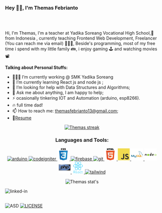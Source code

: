 ### Hey 👋🏽, I'm Themas Febrianto

<br />
<br />

Hi, I'm Themas, I'm a teacher at Yadika Soreang Vocational High School,🚀 from Indonesia , currently teaching Frontend Web Development, Freelancer (You can reach me via email) 👨🏽‍💻, Beside's programming, most of my free time i spend with my little family :family:, i enjoy gaming :joystick: and watching movies :film_projector:
  
**Talking about Personal Stuffs:**

- 👨🏽‍💻 I’m currently working @ SMK Yadika Soreang
- 🌱 I’m currently learning React js and node js ; 
- 🤔 I’m looking for help with Data Structures and Algorithms;
- 💬 Ask me about anything, I am happy to help;
- ⚡️ ocasionally tinkering IOT and Automation (arduino, esp8266).
- :fire: full time dad!
- 📫 How to reach me: themasfebrianto13@gmail.com;
- 📝[Resume](https://github.com/Reallywanttolearn/Resume/blob/main/Resume%20Themas.png)

<p align="center">
  <a href="https://github.com/DenverCoder1/github-readme-streak-stats">
    <img title="Shows your streak from git.io/streak-stats" alt="Themas streak" src="http://github-readme-streak-stats.herokuapp.com?user=Reallywanttolearn&theme=vue&date_format=M%20j%5B%2C%20Y%5D" width="50%"/>
  </a>
</p>

<h3 align="center">Languages and Tools:</h3>
<p align="center"> <a href="https://www.arduino.cc/" target="_blank" rel="noreferrer"> <img src="https://cdn.worldvectorlogo.com/logos/arduino-1.svg" alt="arduino" width="40" height="40"/> </a> <a href="https://codeigniter.com" target="_blank" rel="noreferrer"> <img src="https://cdn.worldvectorlogo.com/logos/codeigniter.svg" alt="codeigniter" width="40" height="40"/> </a> <a href="https://www.w3schools.com/css/" target="_blank" rel="noreferrer"> <img src="https://raw.githubusercontent.com/devicons/devicon/master/icons/css3/css3-original-wordmark.svg" alt="css3" width="40" height="40"/> </a> <a href="https://firebase.google.com/" target="_blank" rel="noreferrer"> <img src="https://www.vectorlogo.zone/logos/firebase/firebase-icon.svg" alt="firebase" width="40" height="40"/> </a> <a href="https://git-scm.com/" target="_blank" rel="noreferrer"> <img src="https://www.vectorlogo.zone/logos/git-scm/git-scm-icon.svg" alt="git" width="40" height="40"/> </a> <a href="https://www.w3.org/html/" target="_blank" rel="noreferrer"> <img src="https://raw.githubusercontent.com/devicons/devicon/master/icons/html5/html5-original-wordmark.svg" alt="html5" width="40" height="40"/> </a> <a href="https://developer.mozilla.org/en-US/docs/Web/JavaScript" target="_blank" rel="noreferrer"> <img src="https://raw.githubusercontent.com/devicons/devicon/master/icons/javascript/javascript-original.svg" alt="javascript" width="40" height="40"/> </a> <a href="https://www.mysql.com/" target="_blank" rel="noreferrer"> <img src="https://raw.githubusercontent.com/devicons/devicon/master/icons/mysql/mysql-original-wordmark.svg" alt="mysql" width="40" height="40"/> </a> <a href="https://nodejs.org" target="_blank" rel="noreferrer"> <img src="https://raw.githubusercontent.com/devicons/devicon/master/icons/nodejs/nodejs-original-wordmark.svg" alt="nodejs" width="40" height="40"/> </a> <a href="https://www.php.net" target="_blank" rel="noreferrer"> <img src="https://raw.githubusercontent.com/devicons/devicon/master/icons/php/php-original.svg" alt="php" width="40" height="40"/> </a> <a href="https://reactjs.org/" target="_blank" rel="noreferrer"> <img src="https://raw.githubusercontent.com/devicons/devicon/master/icons/react/react-original-wordmark.svg" alt="react" width="40" height="40"/> </a> <a href="https://tailwindcss.com/" target="_blank" rel="noreferrer"> <img src="https://www.vectorlogo.zone/logos/tailwindcss/tailwindcss-icon.svg" alt="tailwind" width="40" height="40"/> </a> </p>




<p align="center">
  <img align="center" alt="Themas stat's" src="https://github-readme-stats.vercel.app/api?username=Reallywanttolearn&show_icons=true&theme=react&hide_border=true" width="50%"/>
</p>

<a href="https://www.linkedin.com/in/themas-febrianto-6169401a9/">
  <img align="left" alt="linked-in" src="https://img.shields.io/badge/linkedin-%230077B5.svg?&style=for-the-badge&logo=linkedin&logoColor=white" />
</a>
</br>
</br>

![ASD](https://komarev.com/ghpvc/?username=Reallywanttolearn&color=blue&style=flat-square)
[![LICENSE](https://img.shields.io/badge/license-Anti%20996-blue.svg)](https://github.com/996icu/996.ICU/blob/master/LICENSE)
